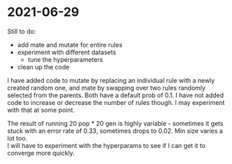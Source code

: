 # 2021-06-29
Still to do:
- add mate and mutate for entire rules
- experiment with different datasets
    - tune the hyperparameters
- clean up the code

I have added code to mutate by replacing an individual rule with a newly created random one, and mate by swapping over two rules randomly selected from the parents.  Both have a default prob of 0.1.
I have not added code to increase or decrease the number of rules though.  I may experiment with that at some point.  

The result of running 20 pop \* 20 gen is highly variable - sometimes it gets stuck with an error rate of 0.33, sometimes drops to 0.02.  Min size varies a lot too.  
I will have to experiment with the hyperparams to see if I can get it to converge more quickly.



